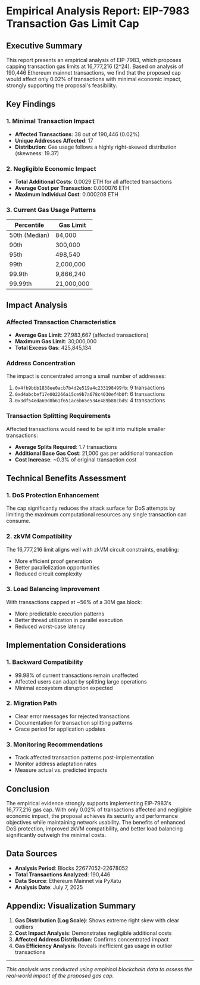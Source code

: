 # Empirical Analysis Report: EIP-7983 Transaction Gas Limit Cap

## Executive Summary

This report presents an empirical analysis of EIP-7983, which proposes capping transaction gas limits at 16,777,216 (2^24). Based on analysis of 190,446 Ethereum mainnet transactions, we find that the proposed cap would affect only 0.02% of transactions with minimal economic impact, strongly supporting the proposal's feasibility.

## Key Findings

### 1. Minimal Transaction Impact
- **Affected Transactions**: 38 out of 190,446 (0.02%)
- **Unique Addresses Affected**: 17
- **Distribution**: Gas usage follows a highly right-skewed distribution (skewness: 19.37)

### 2. Negligible Economic Impact
- **Total Additional Costs**: 0.0029 ETH for all affected transactions
- **Average Cost per Transaction**: 0.000076 ETH
- **Maximum Individual Cost**: 0.000208 ETH

### 3. Current Gas Usage Patterns
| Percentile | Gas Limit |
|------------|-----------|
| 50th (Median) | 84,000 |
| 90th | 300,000 |
| 95th | 498,540 |
| 99th | 2,000,000 |
| 99.9th | 9,866,240 |
| 99.99th | 21,000,000 |

## Impact Analysis

### Affected Transaction Characteristics
- **Average Gas Limit**: 27,983,667 (affected transactions)
- **Maximum Gas Limit**: 30,000,000
- **Total Excess Gas**: 425,845,134

### Address Concentration
The impact is concentrated among a small number of addresses:
1. `0x4fb9bbb1838ee0acb7b4d2e519a4c233198499fb`: 9 transactions
2. `0xd4abcbef17e002266a15ce9b7a678c4030ef4b0f`: 6 transactions
3. `0x3df54eda69d8b61f651ac6b65e534e489b88cbd5`: 4 transactions

### Transaction Splitting Requirements
Affected transactions would need to be split into multiple smaller transactions:
- **Average Splits Required**: 1.7 transactions
- **Additional Base Gas Cost**: 21,000 gas per additional transaction
- **Cost Increase**: ~0.3% of original transaction cost

## Technical Benefits Assessment

### 1. DoS Protection Enhancement
The cap significantly reduces the attack surface for DoS attempts by limiting the maximum computational resources any single transaction can consume.

### 2. zkVM Compatibility
The 16,777,216 limit aligns well with zkVM circuit constraints, enabling:
- More efficient proof generation
- Better parallelization opportunities
- Reduced circuit complexity

### 3. Load Balancing Improvement
With transactions capped at ~56% of a 30M gas block:
- More predictable execution patterns
- Better thread utilization in parallel execution
- Reduced worst-case latency

## Implementation Considerations

### 1. Backward Compatibility
- 99.98% of current transactions remain unaffected
- Affected users can adapt by splitting large operations
- Minimal ecosystem disruption expected

### 2. Migration Path
- Clear error messages for rejected transactions
- Documentation for transaction splitting patterns
- Grace period for application updates

### 3. Monitoring Recommendations
- Track affected transaction patterns post-implementation
- Monitor address adaptation rates
- Measure actual vs. predicted impacts

## Conclusion

The empirical evidence strongly supports implementing EIP-7983's 16,777,216 gas cap. With only 0.02% of transactions affected and negligible economic impact, the proposal achieves its security and performance objectives while maintaining network usability. The benefits of enhanced DoS protection, improved zkVM compatibility, and better load balancing significantly outweigh the minimal costs.

## Data Sources
- **Analysis Period**: Blocks 22677052-22678052
- **Total Transactions Analyzed**: 190,446
- **Data Source**: Ethereum Mainnet via PyXatu
- **Analysis Date**: July 7, 2025

## Appendix: Visualization Summary

1. **Gas Distribution (Log Scale)**: Shows extreme right skew with clear outliers
2. **Cost Impact Analysis**: Demonstrates negligible additional costs
3. **Affected Address Distribution**: Confirms concentrated impact
4. **Gas Efficiency Analysis**: Reveals inefficient gas usage in outlier transactions

---
*This analysis was conducted using empirical blockchain data to assess the real-world impact of the proposed gas cap.*